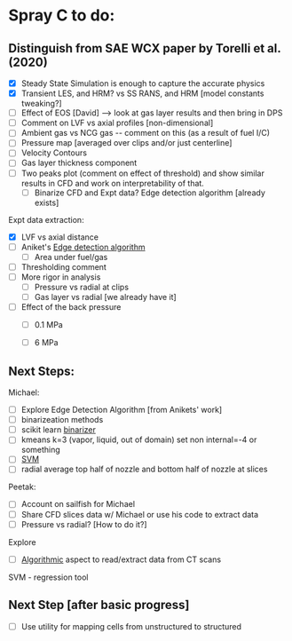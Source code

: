 Spray C to do:
==============

Distinguish from SAE WCX paper by Torelli et al. (2020)
-------------------------------------------------------

- [x] Steady State Simulation is enough to capture the accurate physics
- [x] Transient LES, and HRM? vs SS RANS, and HRM [model constants tweaking?]
- [ ] Effect of EOS [David] --> look at gas layer results and then bring in DPS
- [ ] Comment on LVF vs axial profiles [non-dimensional]
- [ ] Ambient gas vs NCG gas -- comment on this (as a result of fuel I/C)
- [ ] Pressure map [averaged over clips and/or just centerline]
- [ ] Velocity Contours
- [ ] Gas layer thickness component
- [ ] Two peaks plot (comment on effect of threshold) and show similar results in CFD and work on interpretability of that.
    - [ ] Binarize CFD and Expt data?
Edge detection algorithm [already exists]

Expt data extraction:


- [x] LVF vs axial distance
- [ ] Aniket's [Edge detection algorithm][aniket image stack py]
    - [ ] Area under fuel/gas
- [ ] Thresholding comment
- [ ] More rigor in analysis
    - [ ] Pressure vs radial at clips
    - [ ] Gas layer vs radial [we already have it]
- [ ] Effect of the back pressure
    - [ ] 0.1 MPa
    - [ ] 6 MPa


Next Steps:
-----------

Michael:

- [ ] Explore Edge Detection Algorithm [from Anikets' work]
- [ ] binarizeation methods
- [ ] scikit learn [binarizer][preprocessing]
- [ ] kmeans k=3 (vapor, liquid, out of domain) set non internal=-4 or something
- [ ] [SVM][scikit svm]
- [ ] radial average top half of nozzle and bottom half of nozzle at slices

Peetak:

- [ ] Account on sailfish for Michael
- [ ] Share CFD slices data w/ Michael or use his code to extract data
- [ ] Pressure vs radial? [How to do it?]

Explore

- [ ] [Algorithmic][matlab edge detection] aspect to read/extract data from CT scans


SVM - regression tool

Next Step [after basic progress]
--------------------------------
- [ ] Use utility for mapping cells from unstructured to structured


[aniket image stack py]: https://github.com/aniketkt/ImageStackPy/blob/master/ImageStackPy/ImageProcessing.py
[preprocessing]: https://scikit-learn.org/stable/modules/generated/sklearn.preprocessing.Binarizer.html#sklearn.preprocessing.Binarizer
[scikit svm]: https://scikit-learn.org/stable/modules/classes.html#module-sklearn.svm
[matlab edge detection]: https://www.mathworks.com/discovery/edge-detection.html
